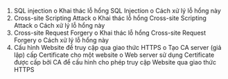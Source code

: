 1. SQL injection
o	Khai thác lỗ hổng SQL Injection
o	Cách xử lý lỗ hổng này
2. Cross-site Scripting Attack
o	Khai thác lỗ hổng Cross-site Scripting Attack
o	Cách xử lý lỗ hổng này
3. Cross-site Request Forgery
o	Khai thác lỗ hổng Cross-site Request Forgery
o	Cách xử lý lỗ hổng này
4. Cấu hình Website để truy cập qua giao thức HTTPS 
o	Tạo CA server (giả lập) cấp Certificate cho một website 
o	Web server sử dụng Certificate được cấp bởi CA để cấu hình cho phép truy cập Website qua giao thức HTTPS

